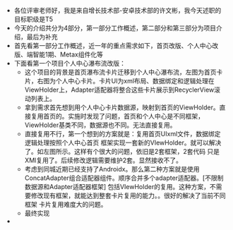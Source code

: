- 各位评审老师好，我是来自增长技术部-安卓技术部的许文彬，我今天述职的目标职级是T5
- 今天的介绍共分为4部分，第一部分工作概述，第二部分和第三部分为项目介绍，最后为补充
- 首先看第一部分工作概述，近一年的重点需求如下，首页改版、个人中心改版、端智能1期、Metax组件化等
- 下面看第一个项目个人中心瀑布流改版：
	- 这个项目的背景是首页瀑布流卡片迁移到个人中心瀑布流，左图为首页卡片，右图为个人中心卡片。卡片UI为xml布局、数据绑定和逻辑处理在ViewHolder上，Adapter适配器将整合这些卡片展示到RecyclerView滚动列表上。
	- 拿到需求首先想到用个人中心卡片数据源，映射到首页的ViewHolder。直接复用首页的。实施时发现了问题，首页和个人中心是不同框架，ViewHolder基类不同，数据源也不同。无法直接复用。
	- 直接复用不行，第一个想到的方案就是：复用首页UIxml文件，数据绑定逻辑处理按照个人中心首页 框架实现一套新的VIewHolder。就可以解决了。如左图所示。这样有个很大的问题，依旧是2套框架，2套代码 只是XMl复用了。后续修改逻辑需要维护2套。显然接收不了。
	- 考虑到同城近期已经支持了Androidx。那么第二种方案就是使用ConcatAdapter组合适配器组件。顺序合并多个adapter适配器。[不限制数据源和Adapter适配器框架]  包括VIewHolder的复用。这种方案，不需要修改现有框架，就能达到整套卡片复用的能力。。很好的解决了当前不同框架 卡片复用难度大的问题。
	- 最终实现
-